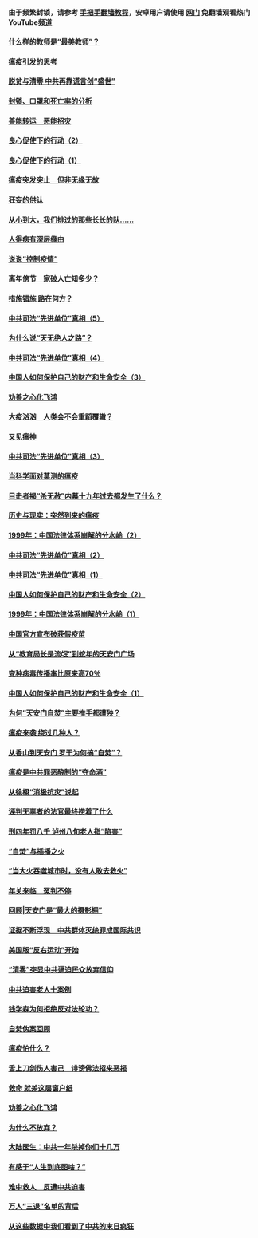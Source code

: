 #### 由于频繁封锁，请参考 [手把手翻墙教程](https://github.com/gfw-breaker/guides/wiki/)，安卓用户请使用 [网门](https://github.com/gfw-breaker/nogfw/blob/master/dl.md?t=03080800) 免翻墙观看热门YouTube频道 

#### [什么样的教师是“最美教师”？](../pages/19/421755.md?t=03080800) 

#### [瘟疫引发的思考](../pages/19/421594.md?t=03080800) 

#### [脱贫与清零 中共再靠谎言创“盛世”](../pages/19/421590.md?t=03080800) 

#### [封锁、口罩和死亡率的分析](../pages/19/421495.md?t=03080800) 

#### [善能转运　恶能招灾](../pages/19/421334.md?t=03080800) 

#### [良心促使下的行动（2）](../pages/19/421361.md?t=03080800) 

#### [良心促使下的行动（1）](../pages/19/421302.md?t=03080800) 

#### [瘟疫突发突止　但非无缘无故](../pages/19/421281.md?t=03080800) 

#### [狂妄的供认](../pages/19/421199.md?t=03080800) 

#### [从小到大，我们排过的那些长长的队……](../pages/19/421243.md?t=03080800) 

#### [人得病有深层缘由](../pages/19/420864.md?t=03080800) 

#### [说说“控制疫情”](../pages/19/420831.md?t=03080800) 

#### [离年傍节　家破人亡知多少？](../pages/19/420563.md?t=03080800) 

#### [措施错施  路在何方？](../pages/19/420076.md?t=03080800) 

#### [中共司法“先进单位”真相（5）](../pages/19/419453.md?t=03080800) 

#### [为什么说“天无绝人之路”？](../pages/19/419618.md?t=03080800) 

#### [中共司法“先进单位”真相（4）](../pages/19/419452.md?t=03080800) 

#### [中国人如何保护自己的财产和生命安全（3）](../pages/19/419405.md?t=03080800) 

#### [劝善之心化飞鸿](../pages/19/418758.md?t=03080800) 

#### [大疫汹汹　人类会不会重蹈覆辙？](../pages/19/419691.md?t=03080800) 

#### [又见瘟神](../pages/19/419225.md?t=03080800) 

#### [中共司法“先进单位”真相（3）](../pages/19/419451.md?t=03080800) 

#### [当科学面对莫测的瘟疫](../pages/19/419625.md?t=03080800) 

#### [目击者揭“杀无赦”内幕十九年过去都发生了什么？](../pages/19/419617.md?t=03080800) 

#### [历史与现实：突然到来的瘟疫](../pages/19/419619.md?t=03080800) 

#### [1999年：中国法律体系崩解的分水岭（2）](../pages/19/419455.md?t=03080800) 

#### [中共司法“先进单位”真相（2）](../pages/19/419450.md?t=03080800) 

#### [中共司法“先进单位”真相（1）](../pages/19/419449.md?t=03080800) 

#### [中国人如何保护自己的财产和生命安全（2）](../pages/19/419404.md?t=03080800) 

#### [1999年：中国法律体系崩解的分水岭（1）](../pages/19/419454.md?t=03080800) 

#### [中国官方宣布破获假疫苗](../pages/19/419504.md?t=03080800) 

#### [从“教育局长是流氓”到蛇年的天安门广场](../pages/19/419470.md?t=03080800) 

#### [变种病毒传播率比原来高70％](../pages/19/419456.md?t=03080800) 

#### [中国人如何保护自己的财产和生命安全（1）](../pages/19/419403.md?t=03080800) 

#### [为何“天安门自焚”主要推手都遭殃？](../pages/19/419348.md?t=03080800) 

#### [瘟疫来袭 绕过几种人？](../pages/19/419349.md?t=03080800) 

#### [从香山到天安门 罗干为何搞“自焚”？](../pages/19/419270.md?t=03080800) 

#### [瘟疫是中共罪恶酿制的“夺命酒”](../pages/19/419223.md?t=03080800) 

#### [从徐栩“消极抗灾”说起](../pages/19/419224.md?t=03080800) 

#### [诬判无辜者的法官最终捞着了什么](../pages/19/419268.md?t=03080800) 

#### [刑四年罚八千 泸州八旬老人指“陷害”](../pages/19/419232.md?t=03080800) 

#### [“自焚”与插播之火](../pages/19/419226.md?t=03080800) 

#### [“当大火吞噬城市时，没有人敢去救火”](../pages/19/419077.md?t=03080800) 

#### [年关来临　冤判不停](../pages/19/419093.md?t=03080800) 

#### [回顾|天安门是“最大的摄影棚”](../pages/19/380866.md?t=03080800) 

#### [证据不断浮现　中共群体灭绝罪成国际共识](../pages/19/419031.md?t=03080800) 

#### [美国版“反右运动”开始](../pages/19/419030.md?t=03080800) 

#### [“清零”突显中共逼迫民众放弃信仰](../pages/19/418995.md?t=03080800) 

#### [中共迫害老人十案例](../pages/19/418831.md?t=03080800) 

#### [钱学森为何拒绝反对法轮功？](../pages/19/418905.md?t=03080800) 

#### [自焚伪案回顾](../pages/19/418799.md?t=03080800) 

#### [瘟疫怕什么？](../pages/19/418800.md?t=03080800) 

#### [舌上刀剑伤人害己　诽谤佛法招来恶报](../pages/19/418731.md?t=03080800) 

#### [救命 就差这层窗户纸](../pages/19/418706.md?t=03080800) 

#### [劝善之心化飞鸿](../pages/19/416766.md?t=03080800) 

#### [为什么不放弃？](../pages/19/418691.md?t=03080800) 

#### [大陆医生：中共一年杀掉你们十几万](../pages/19/418670.md?t=03080800) 

#### [有感于“人生到底图啥？”](../pages/19/418624.md?t=03080800) 

#### [难中救人　反遭中共迫害](../pages/19/418414.md?t=03080800) 

#### [万人“三退”名单的背后](../pages/19/418505.md?t=03080800) 

#### [从这些数据中我们看到了中共的末日疯狂](../pages/19/418420.md?t=03080800) 

